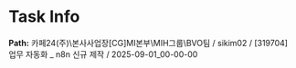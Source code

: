 # Task Info

**Path:** 카페24(주)\본사사업장\[CG]MI본부\MIH그룹\BVO팀 / sikim02 / [319704] 업무 자동화 _ n8n 신규 제작 / 2025-09-01_00-00-00

